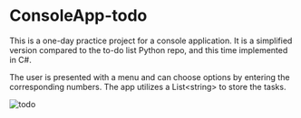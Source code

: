 # ConsoleApp-todo
This is a one-day practice project for a console application. It is a simplified version compared to the to-do list Python repo, and this time implemented in C#. 

The user is presented with a menu and can choose options by entering the corresponding numbers. The app utilizes a List&lt;string> to store the tasks. 


![todo](https://github.com/atJrd-Jr/ConsoleApp-todo/assets/121316243/a7f45509-5d9f-4a45-9fe3-24f7ace7ad9a)

